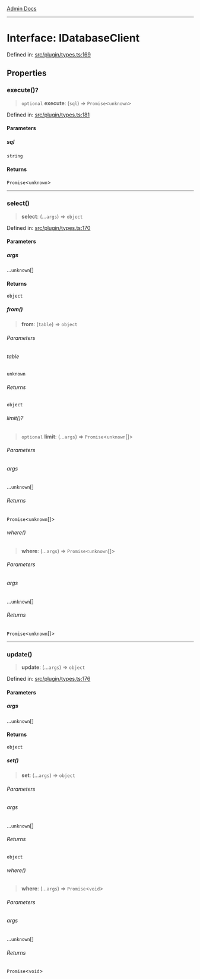 [Admin Docs](/)

***

# Interface: IDatabaseClient

Defined in: [src/plugin/types.ts:169](https://github.com/Sourya07/talawa-api/blob/3df16fa5fb47e8947dc575f048aef648ae9ebcf8/src/plugin/types.ts#L169)

## Properties

### execute()?

> `optional` **execute**: (`sql`) => `Promise`\<`unknown`\>

Defined in: [src/plugin/types.ts:181](https://github.com/Sourya07/talawa-api/blob/3df16fa5fb47e8947dc575f048aef648ae9ebcf8/src/plugin/types.ts#L181)

#### Parameters

##### sql

`string`

#### Returns

`Promise`\<`unknown`\>

***

### select()

> **select**: (...`args`) => `object`

Defined in: [src/plugin/types.ts:170](https://github.com/Sourya07/talawa-api/blob/3df16fa5fb47e8947dc575f048aef648ae9ebcf8/src/plugin/types.ts#L170)

#### Parameters

##### args

...`unknown`[]

#### Returns

`object`

##### from()

> **from**: (`table`) => `object`

###### Parameters

###### table

`unknown`

###### Returns

`object`

###### limit()?

> `optional` **limit**: (...`args`) => `Promise`\<`unknown`[]\>

###### Parameters

###### args

...`unknown`[]

###### Returns

`Promise`\<`unknown`[]\>

###### where()

> **where**: (...`args`) => `Promise`\<`unknown`[]\>

###### Parameters

###### args

...`unknown`[]

###### Returns

`Promise`\<`unknown`[]\>

***

### update()

> **update**: (...`args`) => `object`

Defined in: [src/plugin/types.ts:176](https://github.com/Sourya07/talawa-api/blob/3df16fa5fb47e8947dc575f048aef648ae9ebcf8/src/plugin/types.ts#L176)

#### Parameters

##### args

...`unknown`[]

#### Returns

`object`

##### set()

> **set**: (...`args`) => `object`

###### Parameters

###### args

...`unknown`[]

###### Returns

`object`

###### where()

> **where**: (...`args`) => `Promise`\<`void`\>

###### Parameters

###### args

...`unknown`[]

###### Returns

`Promise`\<`void`\>

